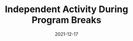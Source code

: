 ---
slug: /pages/v-policies-for-schools-abroad/living-abroad/independent-activity-during-program-breaks
date: 2021-12-17
title: Independent Activity During Program Breaks
---